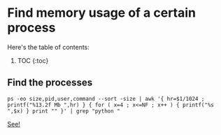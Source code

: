# Find memory usage of a certain process

Here's the table of contents:

1. TOC
{:toc}

## Find the processes

```
ps -eo size,pid,user,command --sort -size | awk '{ hr=$1/1024 ; printf("%13.2f Mb ",hr) } { for ( x=4 ; x<=NF ; x++ ) { printf("%s ",$x) } print "" }' | grep "python "
```

[See!](https://unix.stackexchange.com/a/383639)
